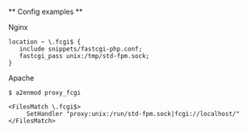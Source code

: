 ** Config examples **

Nginx
```nohighlight
location ~ \.fcgi$ {
   include snippets/fastcgi-php.conf;
   fastcgi_pass unix:/tmp/std-fpm.sock;
}
```

Apache
```nohighlight
$ a2enmod proxy_fcgi

<FilesMatch \.fcgi$>
     SetHandler "proxy:unix:/run/std-fpm.sock|fcgi://localhost/"
</FilesMatch>
```
